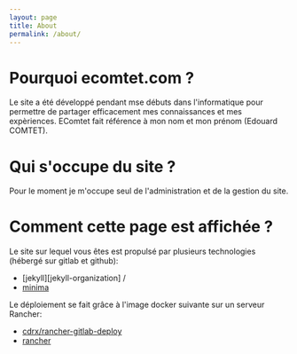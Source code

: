 ```yaml
---
layout: page
title: About
permalink: /about/
---
```

# Pourquoi ecomtet.com ?

Le site a été développé pendant mse débuts dans l'informatique pour permettre de partager efficacement mes connaissances et mes expèriences. EComtet fait référence à mon nom et mon prénom (Edouard COMTET).

# Qui s'occupe du site ?

Pour le moment je m'occupe seul de l'administration et de la gestion du site.

# Comment cette page est affichée ?

Le site sur lequel vous êtes est propulsé par plusieurs technologies (hébergé sur gitlab et github):

* [jekyll][jekyll-organization] /
* [minima](https://github.com/jekyll/minima)

Le déploiement se fait grâce à l'image docker suivante sur un serveur Rancher:

* [cdrx/rancher-gitlab-deploy](https://store.docker.com/community/images/cdrx/rancher-gitlab-deploy)
* [rancher](http://rancher.com)